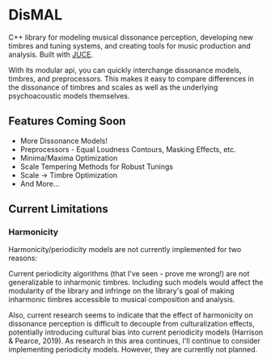 # DisMAL
C++ library for modeling musical dissonance perception, developing new timbres and tuning systems, and creating tools for music production and analysis. Built with [JUCE](https://github.com/WeAreROLI/JUCE).

With its modular api, you can quickly interchange dissonance models, timbres, and preprocessors. This makes it easy to compare differences in the dissonance of timbres and scales as well as the underlying psychoacoustic models themselves.

## Features Coming Soon
* More Dissonance Models!
* Preprocessors - Equal Loudness Contours, Masking Effects, etc.
* Minima/Maxima Optimization
* Scale Tempering Methods for Robust Tunings
* Scale -> Timbre Optimization
* And More...

## Current Limitations
### Harmonicity
Harmonicity/periodicity models are not currently implemented for two reasons:

Current periodicity algorithms (that I've seen - prove me wrong!) are not generalizable to inharmonic timbres. Including such models would affect the modularity of the library and infringe on the library's goal of making inharmonic timbres accessible to musical composition and analysis.

Also, current research seems to indicate that the effect of harmonicity on dissonance perception is difficult to decouple from culturalization effects, potentially introducing cultural bias into current periodicity models (Harrison & Pearce, 2019). As research in this area continues, I'll continue to consider implementing periodicity models. However, they are currently not planned.

